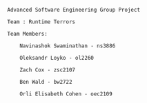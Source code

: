 
    Advanced Software Engineering Group Project

    Team : Runtime Terrors

    Team Members:
    
        Navinashok Swaminathan - ns3886
        
        Oleksandr Loyko - ol2260
        
        Zach Cox - zsc2107
    
        Ben Wald - bw2722
    
        Orli Elisabeth Cohen - oec2109


